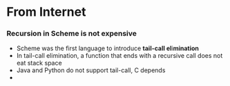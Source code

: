 # From Internet

### Recursion in Scheme is not expensive

* Scheme was the first language to introduce **tail-call el**i**mination**
* In tail-call elimination, a function that ends with a recursive call does not eat stack space
*  Java and Python do not support tail-call, C depends
* 
